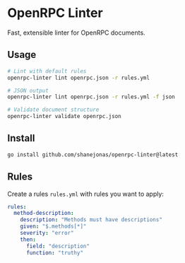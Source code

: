 # OpenRPC Linter

Fast, extensible linter for OpenRPC documents.

## Usage

```bash
# Lint with default rules
openrpc-linter lint openrpc.json -r rules.yml

# JSON output
openrpc-linter lint openrpc.json -r rules.yml -f json

# Validate document structure
openrpc-linter validate openrpc.json
```

## Install

```bash
go install github.com/shanejonas/openrpc-linter@latest
```

## Rules

Create a rules `rules.yml` with rules you want to apply:

```yaml
rules:
  method-description:
    description: "Methods must have descriptions"
    given: "$.methods[*]"
    severity: "error"
    then:
      field: "description"
      function: "truthy"
```